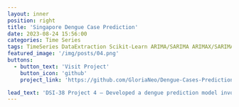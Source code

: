 ```yaml
---
layout: inner
position: right
title: 'Singapore Dengue Case Prediction'
date: 2023-08-24 15:56:00
categories: Time Series
tags: TimeSeries DataExtraction Scikit-Learn ARIMA/SARIMA ARIMAX/SARIMAX DecisionTree RandomForest SVR
featured_image: '/img/posts/04.png'
buttons:
  - button_text: 'Visit Project'
    button_icon: 'github'
    project_link: 'https://github.com/GloriaNeo/Dengue-Cases-Prediction'

lead_text: 'DSI-38 Project 4 – Developed a dengue prediction model involving a 12-week prediction window, and subsequently performing Cost-Benefit Analysis of Wolbachia Implementation.'
---
```

